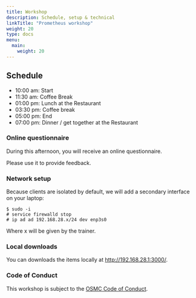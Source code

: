 ```yaml
---
title: Workshop
description: Schedule, setup & technical
linkTitle: "Prometheus workshop"
weight: 20
type: docs
menu:
  main:
    weight: 20
---
```


## Schedule

- 10:00 am: Start
- 11:30 am: Coffee Break
- 01:00 pm: Lunch at the Restaurant
- 03:30 pm: Coffee break
- 05:00 pm: End
- 07:00 pm: Dinner / get together at the Restaurant

### Online questionnaire

During this afternoon, you will receive an online questionnaire.

Please use it to provide feedback.

### Network setup

Because clients are isolated by default, we will add a secondary interface on
your laptop:

```
$ sudo -i
# service firewalld stop
# ip ad ad 192.168.28.x/24 dev enp3s0
```

Where x will be given by the trainer.

### Local downloads

You can downloads the items locally at <http://192.168.28.1:3000/>.

### Code of Conduct

This workshop is subject to the [OSMC Code of
Conduct](https://osmc.de/code-of-conduct/).
